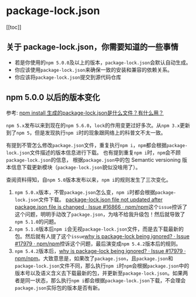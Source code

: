 # package-lock.json

[[toc]]

## 关于 package-lock.json，你需要知道的一些事情

- 若是你使用的`npm 5.0.0`及以上的版本，`package-lock.json`会默认自动生成。
- 你应该使用`package-lock.json`来确保一致的安装和兼容的依赖关系。
- 你应该将`package-lock.json`提交到源代码仓库

## npm 5.0.0 以后的版本变化

参考: [npm install 生成的package-lock.json是什么文件？有什么用？](https://www.zhihu.com/question/62331583)

`npm 5.x`发布以来到现在的`npm 5.6.0`，`lock`的作用变更过好多次。从`npm 3.x`更新到了`npm 5`，但是发现执行`npm i`时的现象跟网络上的科普文不太一致。

有提到不管怎么修改`package.json`文件，重复执行`npm i`，`npm`都会根据`package-lock.json`文件描述的版本信息进行下载。
也有提到重复`npm i`时，`npm`会不顾`package-lock.json`的信息，
根据`package.json`中的包 Semantic versioning 版本信息下载更新模块（`package-lock.json`貌似没啥用了）。

查阅资料得知，自`npm 5.0`版本发布以来，`npm i`的规则发生了三次变化。

1. `npm 5.0.x`版本，不管`package.json`怎么变，`npm i`时都会根据`package-lock.json`文件下载。
[package-lock.json file not updated after package.json file is changed · Issue #16866 · npm/npm](https://github.com/npm/npm/issues/16866)这个`issue`控诉了这个问题，明明手动改了`package.json`，为啥不给我升级包！然后就导致了`npm 5.1.0`的问题。
2. `npm 5.1.0`版本后`npm i`会无视`package-lock.json`文件，而是去下载最新的包。然后就有人提了这个`issue`[why is package-lock being ignored? · Issue #17979 · npm/npm](https://github.com/npm/npm/issues/17979)控诉这个问题，最后演变成`npm 5.4.2`版本后的规则。
3. `npm 5.4.2`版本后，[why is package-lock being ignored? · Issue #17979 · npm/npm](https://github.com/npm/npm/issues/17979)。大致意思是，如果改了`package.json`，且`package.json`和`package-lock.json`文件不同，那么执行`npm i`时`npm`会根据`package.json`中的版本号以及语义含义去下载最新的包，并更新至`package-lock.json`。如果两者是同一状态，那么执行`npm i`都会根据`package-lock.json`下载，不会理会`package.json`实际包的版本是否有新。

